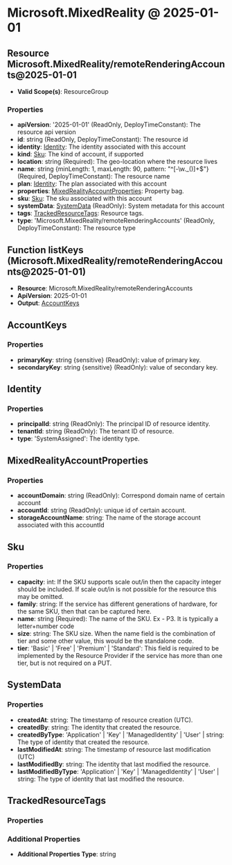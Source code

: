 # Microsoft.MixedReality @ 2025-01-01

## Resource Microsoft.MixedReality/remoteRenderingAccounts@2025-01-01
* **Valid Scope(s)**: ResourceGroup
### Properties
* **apiVersion**: '2025-01-01' (ReadOnly, DeployTimeConstant): The resource api version
* **id**: string (ReadOnly, DeployTimeConstant): The resource id
* **identity**: [Identity](#identity): The identity associated with this account
* **kind**: [Sku](#sku): The kind of account, if supported
* **location**: string (Required): The geo-location where the resource lives
* **name**: string {minLength: 1, maxLength: 90, pattern: "^[-\w\._\(\)]+$"} (Required, DeployTimeConstant): The resource name
* **plan**: [Identity](#identity): The plan associated with this account
* **properties**: [MixedRealityAccountProperties](#mixedrealityaccountproperties): Property bag.
* **sku**: [Sku](#sku): The sku associated with this account
* **systemData**: [SystemData](#systemdata) (ReadOnly): System metadata for this account
* **tags**: [TrackedResourceTags](#trackedresourcetags): Resource tags.
* **type**: 'Microsoft.MixedReality/remoteRenderingAccounts' (ReadOnly, DeployTimeConstant): The resource type

## Function listKeys (Microsoft.MixedReality/remoteRenderingAccounts@2025-01-01)
* **Resource**: Microsoft.MixedReality/remoteRenderingAccounts
* **ApiVersion**: 2025-01-01
* **Output**: [AccountKeys](#accountkeys)

## AccountKeys
### Properties
* **primaryKey**: string {sensitive} (ReadOnly): value of primary key.
* **secondaryKey**: string {sensitive} (ReadOnly): value of secondary key.

## Identity
### Properties
* **principalId**: string (ReadOnly): The principal ID of resource identity.
* **tenantId**: string (ReadOnly): The tenant ID of resource.
* **type**: 'SystemAssigned': The identity type.

## MixedRealityAccountProperties
### Properties
* **accountDomain**: string (ReadOnly): Correspond domain name of certain account
* **accountId**: string (ReadOnly): unique id of certain account.
* **storageAccountName**: string: The name of the storage account associated with this accountId

## Sku
### Properties
* **capacity**: int: If the SKU supports scale out/in then the capacity integer should be included. If scale out/in is not possible for the resource this may be omitted.
* **family**: string: If the service has different generations of hardware, for the same SKU, then that can be captured here.
* **name**: string (Required): The name of the SKU. Ex - P3. It is typically a letter+number code
* **size**: string: The SKU size. When the name field is the combination of tier and some other value, this would be the standalone code.
* **tier**: 'Basic' | 'Free' | 'Premium' | 'Standard': This field is required to be implemented by the Resource Provider if the service has more than one tier, but is not required on a PUT.

## SystemData
### Properties
* **createdAt**: string: The timestamp of resource creation (UTC).
* **createdBy**: string: The identity that created the resource.
* **createdByType**: 'Application' | 'Key' | 'ManagedIdentity' | 'User' | string: The type of identity that created the resource.
* **lastModifiedAt**: string: The timestamp of resource last modification (UTC)
* **lastModifiedBy**: string: The identity that last modified the resource.
* **lastModifiedByType**: 'Application' | 'Key' | 'ManagedIdentity' | 'User' | string: The type of identity that last modified the resource.

## TrackedResourceTags
### Properties
### Additional Properties
* **Additional Properties Type**: string

